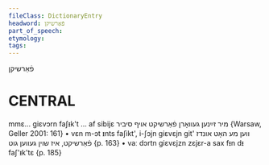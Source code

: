 ```yaml
---
fileClass: DictionaryEntry
headword: פֿאַרשיקן
part_of_speech: 
etymology: 
tags: 
---
```

פֿאַרשיקן

CENTRAL
========

mmɛ... giɛvɔrn faʃᵻk't ... af sibijɛ מיר זײַנען געוואָרן פֿאַרשיקט אויף סיביר {Warsaw, Geller 2001: 161}
	•	vɛn m-ɔt ᵻnts faʃikt', i-ʃɔjn giɛvɛjn git' ווען מע האָט אונדז פֿאַרשיקט, איז שוין געווען גוט {p. 163}
	•	vaː dɔrtn giɛvɛjzn zɛjɛr-a sax fᵻn dᵻ faʃ'ᵻk'tɛ {p. 185}

